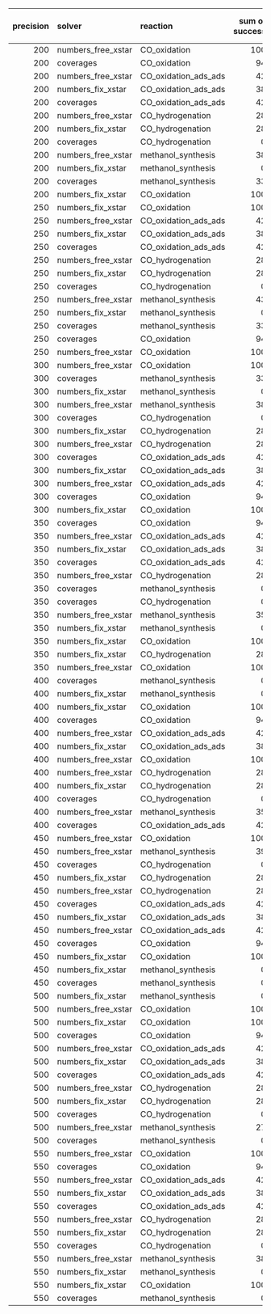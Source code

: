 |   precision | solver             | reaction             |   sum of success |   sum of failure |   total |
|------------:|:-------------------|:---------------------|-----------------:|-----------------:|--------:|
|         200 | numbers_free_xstar | CO_oxidation         |              100 |                0 |     100 |
|         200 | coverages          | CO_oxidation         |               94 |                6 |     100 |
|         200 | numbers_free_xstar | CO_oxidation_ads_ads |               42 |               58 |     100 |
|         200 | numbers_fix_xstar  | CO_oxidation_ads_ads |               38 |               62 |     100 |
|         200 | coverages          | CO_oxidation_ads_ads |               42 |               58 |     100 |
|         200 | numbers_free_xstar | CO_hydrogenation     |               28 |               72 |     100 |
|         200 | numbers_fix_xstar  | CO_hydrogenation     |               28 |               72 |     100 |
|         200 | coverages          | CO_hydrogenation     |                0 |              100 |     100 |
|         200 | numbers_free_xstar | methanol_synthesis   |               38 |               62 |     100 |
|         200 | numbers_fix_xstar  | methanol_synthesis   |                0 |              100 |     100 |
|         200 | coverages          | methanol_synthesis   |               33 |               67 |     100 |
|         200 | numbers_fix_xstar  | CO_oxidation         |              100 |                0 |     100 |
|         250 | numbers_fix_xstar  | CO_oxidation         |              100 |                0 |     100 |
|         250 | numbers_free_xstar | CO_oxidation_ads_ads |               42 |               58 |     100 |
|         250 | numbers_fix_xstar  | CO_oxidation_ads_ads |               38 |               62 |     100 |
|         250 | coverages          | CO_oxidation_ads_ads |               42 |               58 |     100 |
|         250 | numbers_free_xstar | CO_hydrogenation     |               28 |               72 |     100 |
|         250 | numbers_fix_xstar  | CO_hydrogenation     |               28 |               72 |     100 |
|         250 | coverages          | CO_hydrogenation     |                0 |              100 |     100 |
|         250 | numbers_free_xstar | methanol_synthesis   |               43 |               57 |     100 |
|         250 | numbers_fix_xstar  | methanol_synthesis   |                0 |              100 |     100 |
|         250 | coverages          | methanol_synthesis   |               33 |               67 |     100 |
|         250 | coverages          | CO_oxidation         |               94 |                6 |     100 |
|         250 | numbers_free_xstar | CO_oxidation         |              100 |                0 |     100 |
|         300 | numbers_free_xstar | CO_oxidation         |              100 |                0 |     100 |
|         300 | coverages          | methanol_synthesis   |               33 |               67 |     100 |
|         300 | numbers_fix_xstar  | methanol_synthesis   |                0 |              100 |     100 |
|         300 | numbers_free_xstar | methanol_synthesis   |               38 |               62 |     100 |
|         300 | coverages          | CO_hydrogenation     |                0 |              100 |     100 |
|         300 | numbers_fix_xstar  | CO_hydrogenation     |               28 |               72 |     100 |
|         300 | numbers_free_xstar | CO_hydrogenation     |               28 |               72 |     100 |
|         300 | coverages          | CO_oxidation_ads_ads |               42 |               58 |     100 |
|         300 | numbers_fix_xstar  | CO_oxidation_ads_ads |               38 |               62 |     100 |
|         300 | numbers_free_xstar | CO_oxidation_ads_ads |               42 |               58 |     100 |
|         300 | coverages          | CO_oxidation         |               94 |                6 |     100 |
|         300 | numbers_fix_xstar  | CO_oxidation         |              100 |                0 |     100 |
|         350 | coverages          | CO_oxidation         |               94 |                6 |     100 |
|         350 | numbers_free_xstar | CO_oxidation_ads_ads |               42 |               58 |     100 |
|         350 | numbers_fix_xstar  | CO_oxidation_ads_ads |               38 |               62 |     100 |
|         350 | coverages          | CO_oxidation_ads_ads |               42 |               58 |     100 |
|         350 | numbers_free_xstar | CO_hydrogenation     |               28 |               72 |     100 |
|         350 | coverages          | methanol_synthesis   |                0 |              100 |     100 |
|         350 | coverages          | CO_hydrogenation     |                0 |              100 |     100 |
|         350 | numbers_free_xstar | methanol_synthesis   |               35 |               65 |     100 |
|         350 | numbers_fix_xstar  | methanol_synthesis   |                0 |              100 |     100 |
|         350 | numbers_fix_xstar  | CO_oxidation         |              100 |                0 |     100 |
|         350 | numbers_fix_xstar  | CO_hydrogenation     |               28 |               72 |     100 |
|         350 | numbers_free_xstar | CO_oxidation         |              100 |                0 |     100 |
|         400 | coverages          | methanol_synthesis   |                0 |              100 |     100 |
|         400 | numbers_fix_xstar  | methanol_synthesis   |                0 |              100 |     100 |
|         400 | numbers_fix_xstar  | CO_oxidation         |              100 |                0 |     100 |
|         400 | coverages          | CO_oxidation         |               94 |                6 |     100 |
|         400 | numbers_free_xstar | CO_oxidation_ads_ads |               42 |               58 |     100 |
|         400 | numbers_fix_xstar  | CO_oxidation_ads_ads |               38 |               62 |     100 |
|         400 | numbers_free_xstar | CO_oxidation         |              100 |                0 |     100 |
|         400 | numbers_free_xstar | CO_hydrogenation     |               28 |               72 |     100 |
|         400 | numbers_fix_xstar  | CO_hydrogenation     |               28 |               72 |     100 |
|         400 | coverages          | CO_hydrogenation     |                0 |              100 |     100 |
|         400 | numbers_free_xstar | methanol_synthesis   |               35 |               65 |     100 |
|         400 | coverages          | CO_oxidation_ads_ads |               42 |               58 |     100 |
|         450 | numbers_free_xstar | CO_oxidation         |              100 |                0 |     100 |
|         450 | numbers_free_xstar | methanol_synthesis   |               39 |               61 |     100 |
|         450 | coverages          | CO_hydrogenation     |                0 |              100 |     100 |
|         450 | numbers_fix_xstar  | CO_hydrogenation     |               28 |               72 |     100 |
|         450 | numbers_free_xstar | CO_hydrogenation     |               28 |               72 |     100 |
|         450 | coverages          | CO_oxidation_ads_ads |               42 |               58 |     100 |
|         450 | numbers_fix_xstar  | CO_oxidation_ads_ads |               38 |               62 |     100 |
|         450 | numbers_free_xstar | CO_oxidation_ads_ads |               42 |               58 |     100 |
|         450 | coverages          | CO_oxidation         |               94 |                6 |     100 |
|         450 | numbers_fix_xstar  | CO_oxidation         |              100 |                0 |     100 |
|         450 | numbers_fix_xstar  | methanol_synthesis   |                0 |              100 |     100 |
|         450 | coverages          | methanol_synthesis   |                0 |              100 |     100 |
|         500 | numbers_fix_xstar  | methanol_synthesis   |                0 |              100 |     100 |
|         500 | numbers_free_xstar | CO_oxidation         |              100 |                0 |     100 |
|         500 | numbers_fix_xstar  | CO_oxidation         |              100 |                0 |     100 |
|         500 | coverages          | CO_oxidation         |               94 |                6 |     100 |
|         500 | numbers_free_xstar | CO_oxidation_ads_ads |               42 |               58 |     100 |
|         500 | numbers_fix_xstar  | CO_oxidation_ads_ads |               38 |               62 |     100 |
|         500 | coverages          | CO_oxidation_ads_ads |               42 |               58 |     100 |
|         500 | numbers_free_xstar | CO_hydrogenation     |               28 |               72 |     100 |
|         500 | numbers_fix_xstar  | CO_hydrogenation     |               28 |               72 |     100 |
|         500 | coverages          | CO_hydrogenation     |                0 |              100 |     100 |
|         500 | numbers_free_xstar | methanol_synthesis   |               27 |               73 |     100 |
|         500 | coverages          | methanol_synthesis   |                0 |              100 |     100 |
|         550 | numbers_free_xstar | CO_oxidation         |              100 |                0 |     100 |
|         550 | coverages          | CO_oxidation         |               94 |                6 |     100 |
|         550 | numbers_free_xstar | CO_oxidation_ads_ads |               42 |               58 |     100 |
|         550 | numbers_fix_xstar  | CO_oxidation_ads_ads |               38 |               62 |     100 |
|         550 | coverages          | CO_oxidation_ads_ads |               42 |               58 |     100 |
|         550 | numbers_free_xstar | CO_hydrogenation     |               28 |               72 |     100 |
|         550 | numbers_fix_xstar  | CO_hydrogenation     |               28 |               72 |     100 |
|         550 | coverages          | CO_hydrogenation     |                0 |              100 |     100 |
|         550 | numbers_free_xstar | methanol_synthesis   |               38 |               62 |     100 |
|         550 | numbers_fix_xstar  | methanol_synthesis   |                0 |              100 |     100 |
|         550 | numbers_fix_xstar  | CO_oxidation         |              100 |                0 |     100 |
|         550 | coverages          | methanol_synthesis   |                0 |              100 |     100 |